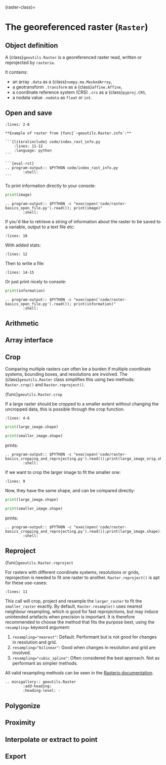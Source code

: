 (raster-class)=

# The georeferenced raster (`Raster`)

## Object definition

A {class}`geoutils.Raster` is a georeferenced raster read, written or reprojected by `rasterio`.

It contains:
- an array `.data` as a {class}`numpy.ma.MaskedArray`,
- a geotransform `.transform` as a {class}`affine.Affine`,
- a coordinate reference system (CRS) `.crs` as a {class}`pyproj.CRS`,
- a nodata value `.nodata` as ``float`` or ``int``.


## Open and save

```{literalinclude} code/raster-basics_open_file.py
:lines: 2-8
```

````{margin} 
**Example of raster from {func}`~geoutils.Raster.info`:**

```{literalinclude} code/index_rast_info.py
    :lines: 11-12
    :language: python
```

```{eval-rst}
.. program-output:: $PYTHON code/index_rast_info.py
        :shell:
```

````

To print information directly to your console:

```python
print(image)
```

```{eval-rst}
.. program-output:: $PYTHON -c "exec(open('code/raster-basics_open_file.py').read()); print(image)"
        :shell:
```

If you'd like to retrieve a string of information about the raster to be saved
to a variable, output to a text file etc:

```{literalinclude} code/raster-basics_open_file.py
:lines: 10
```

With added stats:

```{literalinclude} code/raster-basics_open_file.py
:lines: 12
```

Then to write a file:

```{literalinclude} code/raster-basics_open_file.py
:lines: 14-15
```

Or just print nicely to console:

```python
print(information)
```

```{eval-rst}
.. program-output:: $PYTHON -c "exec(open('code/raster-basics_open_file.py').read()); print(information)"
        :shell:
```

## Arithmetic

## Array interface

## Crop

Comparing multiple rasters can often be a burden if multiple coordinate systems, bounding boxes, and resolutions are involved.
The {class}`geoutils.Raster` class simplifies this using two methods: `Raster.crop()` and `Raster.reproject()`.

{func}`geoutils.Raster.crop`

If a large raster should be cropped to a smaller extent without changing the uncropped data, this is possible through the crop function.

```{literalinclude} code/raster-basics_cropping_and_reprojecting.py
:lines: 4-6
```

```python
print(large_image.shape)

print(smaller_image.shape)
```

prints:

```{eval-rst}
.. program-output:: $PYTHON -c "exec(open('code/raster-basics_cropping_and_reprojecting.py').read());print(large_image_orig.shape);print(smaller_image.shape)"
        :shell:
```

If we want to crop the larger image to fit the smaller one:

```{literalinclude} code/raster-basics_cropping_and_reprojecting.py
:lines: 9
```

Now, they have the same shape, and can be compared directly:

```python
print(large_image.shape)

print(smaller_image.shape)
```

prints:

```{eval-rst}
.. program-output:: $PYTHON -c "exec(open('code/raster-basics_cropping_and_reprojecting.py').read());print(large_image.shape);print(smaller_image.shape)"
        :shell:
```

## Reproject

{func}`geoutils.Raster.reproject`

For rasters with different coordinate systems, resolutions or grids, reprojection is needed to fit one raster to another.
`Raster.reproject()` is apt for these use-cases:

```{literalinclude} code/raster-basics_cropping_and_reprojecting.py
:lines: 11
```

This call will crop, project and resample the `larger_raster` to fit the `smaller_raster` exactly.
By default, `Raster.resample()` uses nearest neighbour resampling, which is good for fast reprojections, but may induce unintended artefacts when precision is important.
It is therefore recommended to choose the method that fits the purpose best, using the `resampling=` keyword argument:

1. `resampling="nearest"`: Default. Performant but is not good for changes in resolution and grid.
2. `resampling="bilinear"`: Good when changes in resolution and grid are involved.
3. `resampling="cubic_spline"`: Often considered the best approach. Not as performant as simpler methods.

All valid resampling methods can be seen in the [Rasterio documentation](https://rasterio.readthedocs.io/en/latest/api/rasterio.enums.html#rasterio.enums.Resampling).

```{eval-rst}
.. minigallery:: geoutils.Raster
        :add-heading:
        :heading-level: -
```

## Polygonize

## Proximity

## Interpolate or extract to point

## Export